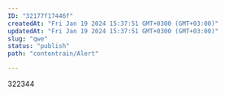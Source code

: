 ```yaml
---
ID: "32177f17446f"
createdAt: "Fri Jan 19 2024 15:37:51 GMT+0300 (GMT+03:00)"
updatedAt: "Fri Jan 19 2024 15:37:51 GMT+0300 (GMT+03:00)"
slug: "qwe"
status: "publish"
path: "contentrain/Alert"

---
```

322344